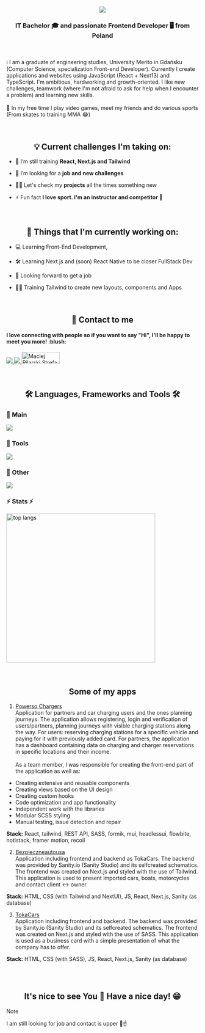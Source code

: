 <!-- Banner -->

<!-- Header -->
<h1 align="center">
    <img src="https://readme-typing-svg.herokuapp.com/?font=Righteous&size=35&center=true&vCenter=true&width=500&height=70&duration=4000&color=FFFFFF&lines=Hi+👋+I+am+Maciek;" />
</h1>
<!-- About Me -->
<h3 align="center">IT Bachelor 🎓 and passionate Frontend Developer 🖥️ from Poland</h3>
</br></br>
ℹ️ I am a graduate of engineering studies, University Merito in Gdańsku (Computer Science, specialization Front-end Developer). Currently I create applications and websites using JavaScript (React + Next13) and TypeScript. I'm ambitious, hardworking and growth-oriented. I like new challenges, teamwork (where I'm not afraid to ask for help when I encounter a problem) and learning new skills.
</br></br>
🥋 In my free time I play video games, meet my friends and do various sports (From skates to training MMA 😂)
<!-- Goals -->
</br></br></br>
<h2 align="center">💡 Current challenges I'm taking on:</h2>

- 🌱 I’m still training **React, Next.js and Tailwind**

- 🤝 I’m looking for a **job and new challenges**

- 👨‍💻 Let's check my **projects** all the times something new

- ⚡ Fun fact **I love sport. I'm an instructor and competitor 🥋**
</br></br></br>
<h2 align="center">💼 Things that I'm currently working on:</h2>

- 💻 Learning Front-End Development,

- 🛠️ Learning Next.js and (soon) React Native to be closer FullStack Dev

- 🤞 Looking forward to get a job

- 👨‍💻 Training Tailwind to create new layouts, components and Apps
</br></br></br>
<!-- Contact -->
<h2 align="center">📨 Contact to me</h2>
<h4>I love connecting with people so if you want to say "Hi", I'll be happy to meet you more! :blush:</h4>

<a href="mailto:maciekpilar12@gmail.com">
  <img src="https://img.shields.io/badge/Gmail-333333?style=for-the-badge&logo=gmail&logoColor=red" />
</a>
<a href="https://www.linkedin.com/in/maciej-pilarski-frontend-developer/?locale=en_US" target="_blank">
  <img src="https://img.shields.io/badge/LinkedIn-0077B5?style=for-the-badge&logo=linkedin&logoColor=white" target="_blank" />
</a>
<a href="https://platforma.strefakursow.pl/p/profil/Maciej-NFlOQUd4Y0pkcDd5ZDZtd2ptUlRHUT09" target="_blank">
  <img src="https://strefakursow.pl/redesign/assets/images/logo-footer.svg" target="_blank" alt="Maciej Pilarski Strefa Kursów" height="30px" width="100px" />
</a>
</br></br></br>
<!-- Skills -->
<h2 align="center">🛠️ Languages, Frameworks and Tools 🛠️</h3>
<div align="left">
  <h3>🥇 Main</h1>
    <img src="https://skillicons.dev/icons?i=js,ts,html,css" />
  <h3>🥈 Tools</h3>
    <img src="https://skillicons.dev/icons?i=react,nextjs,tailwind,sass,materialui,bootstrap,postman" />
  <h3>🥉 Other</h3>
    <img src="https://skillicons.dev/icons?i=nodejs,mongodb,vscode,github,git,figma,discord" />  
</div>
<!-- Stats -->
<h3 align="left">⚡ Stats ⚡</h2>

<div align="left">
  <img width=390 src="https://github-readme-stats-salesp07.vercel.app/api/top-langs/?username=maciekpilar&hide=HTML&langs_count=8&layout=compact&theme=react&border_radius=10&size_weight=0.5&count_weight=0.5&exclude_repo=github-readme-stats" alt="top langs" />
</div>
<!-- FOR LATER
<h2 align="center">⚡ Stats ⚡</h2>
<br>
<div align=center>
  <img width=390 src="https://streak-stats.demolab.com/?user=salesp07&count_private=true&theme=react&border_radius=10" alt="streak stats"/>
  <img width=390 src="https://github-readme-stats-salesp07.vercel.app/api?username=salesp07&count_private=true&show_icons=true&theme=react&rank_icon=github&border_radius=10" alt="readme stats" />
  <br/>
  <img width=325 align="center" src="https://github-readme-stats-salesp07.vercel.app/api/top-langs/?username=salesp07&hide=HTML&langs_count=8&layout=compact&theme=react&border_radius=10&size_weight=0.5&count_weight=0.5&exclude_repo=github-readme-stats" alt="top langs" />
</div>
-->
</br></br>
<h2 align='center'>Some of my apps</h2>

1. [Powerso Chargers](https://powerso.pl) </br> Application for partners and car charging users and the ones planning journeys. The application allows registering, login and verification of users/partners, planning journeys with visible charging stations along the way. For users: reserving charging stations for a specific vehicle and paying for it with previously added card. For partners, the application has a dashboard containing data on charging and charger reservations in specific locations and their income. </br> </br>
As a team member, I was responsible for creating the front-end part of the application as well as:
- Creating extensive and reusable components </br>
- Creating views based on the UI design </br>
- Creating custom hooks </br>
- Code optimization and app functionality </br>
- Independent work with the libraries </br>
- Modular SCSS styling </br>
- Manual testing, issue detection and repair </br>

**Stack:** React, tailwind, REST API, SASS, formik, mui, headlessui, flowbite, notistack, framer motion, recoil


2. [Bezpieczneautousa](https://bezpieczneautousa.pl) </br> Application including frontend and backend as TokaCars. The backend was provided by Sanity.io (Sanity Studio) and its selfcreated schematics. The frontend was created on Next.js and styled with the use of Tailwind. This application is used to present imported cars, boats, motorcycles and contact client <-> owner. </br>

**Stack:** HTML, CSS (with Tailwind and NextUI), JS, React, Next.js, Sanity (as database)


3. [TokaCars](https://tokacars.eu) </br> Application including frontend and backend. The backend was provided by Sanity.io (Sanity Studio) and its selfcreated schematics. The frontend was created on Next.js and styled with the use of SASS. This application is used as a business card with a simple presentation of what the company has to offer. </br>

**Stack:** HTML, CSS (with SASS), JS, React, Next.js, Sanity (as database)

<!-- Greetings -->
</br></br>
<h2 align="center"> It's nice to see You 👀 Have a nice day! 😁 </h2>

> [!NOTE]
> I am still looking for job and contact is upper 📨☝️
